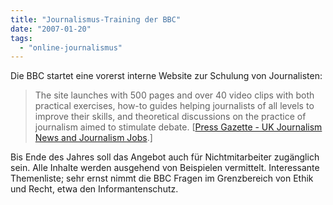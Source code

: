 ```yaml
---
title: "Journalismus-Training der BBC"
date: "2007-01-20"
tags: 
  - "online-journalismus"
---
```


Die BBC startet eine vorerst interne Website zur Schulung von Journalisten:

> The site launches with 500 pages and over 40 video clips with both practical exercises, how-to guides helping journalists of all levels to improve their skills, and theoretical discussions on the practice of journalism aimed to stimulate debate. \[[Press Gazette - UK Journalism News and Journalism Jobs](http://www.pressgazette.co.uk/article/150107/public_access_to_bbc_journalism_training_site "Press Gazette - UK Journalism News and Journalism Jobs").\]

Bis Ende des Jahres soll das Angebot auch für Nichtmitarbeiter zugänglich sein. Alle Inhalte werden ausgehend von Beispielen vermittelt. Interessante Themenliste; sehr ernst nimmt die BBC Fragen im Grenzbereich von Ethik und Recht, etwa den Informantenschutz.
